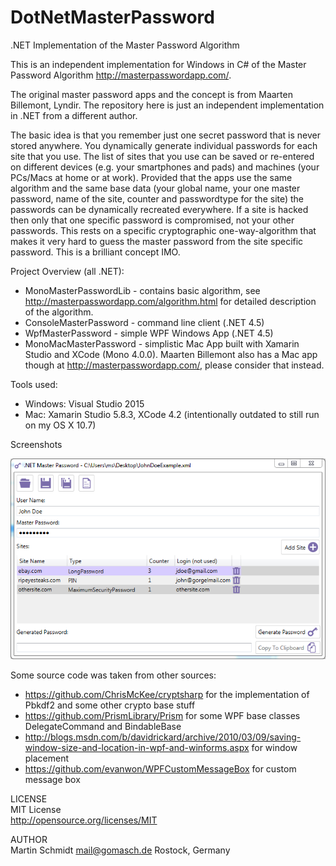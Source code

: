 # DotNetMasterPassword
.NET Implementation of the Master Password Algorithm

This is an independent implementation for Windows in C# of the Master Password Algorithm http://masterpasswordapp.com/.

The original master password apps and the concept is from Maarten Billemont, Lyndir. The repository here is just an independent implementation in .NET from a different author.

The basic idea is that you remember just one secret password that is never stored anywhere. You dynamically generate individual passwords for each site that you use.
The list of sites that you use can be saved or re-entered on different devices (e.g. your smartphones and pads) and machines (your PCs/Macs at home or at work).
Provided that the apps use the same algorithm and the same base data (your global name, your one master password, name of the site, counter and passwordtype for the site)
the passwords can be dynamically recreated everywhere. If a site is hacked then only that one specific password is compromised, not your other passwords. This 
rests on a specific cryptographic one-way-algorithm that makes it very hard to guess the master password from the site specific password. This is a brilliant concept IMO.

Project Overview (all .NET):
* MonoMasterPasswordLib - contains basic algorithm, see http://masterpasswordapp.com/algorithm.html for detailed description of the algorithm.
* ConsoleMasterPassword - command line client (.NET 4.5)
* WpfMasterPassword - simple WPF Windows App (.NET 4.5)
* MonoMacMasterPassword - simplistic Mac App built with Xamarin Studio and XCode (Mono 4.0.0).
  Maarten Billemont also has a Mac app though at http://masterpasswordapp.com/, please consider that instead.

Tools used:
* Windows: Visual Studio 2015
* Mac: Xamarin Studio 5.8.3, XCode 4.2 (intentionally outdated to still run on my OS X 10.7)

Screenshots

![Windows GUI Screenshot](WpfMasterPassword/Screenshot.png?raw=true "Windows GUI Screenshot")

Some source code was taken from other sources:
* https://github.com/ChrisMcKee/cryptsharp for the implementation of Pbkdf2 and some other crypto base stuff
* https://github.com/PrismLibrary/Prism for some WPF base classes DelegateCommand and BindableBase 
* http://blogs.msdn.com/b/davidrickard/archive/2010/03/09/saving-window-size-and-location-in-wpf-and-winforms.aspx for window placement
* https://github.com/evanwon/WPFCustomMessageBox for custom message box

LICENSE<br>
MIT License<br>
http://opensource.org/licenses/MIT

AUTHOR<br>
Martin Schmidt mail@gomasch.de Rostock, Germany
